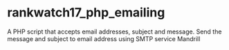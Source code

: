 # rankwatch17_php_emailing
A PHP script that accepts email  addresses, subject and message. Send the message and subject to email address using SMTP service Mandrill
